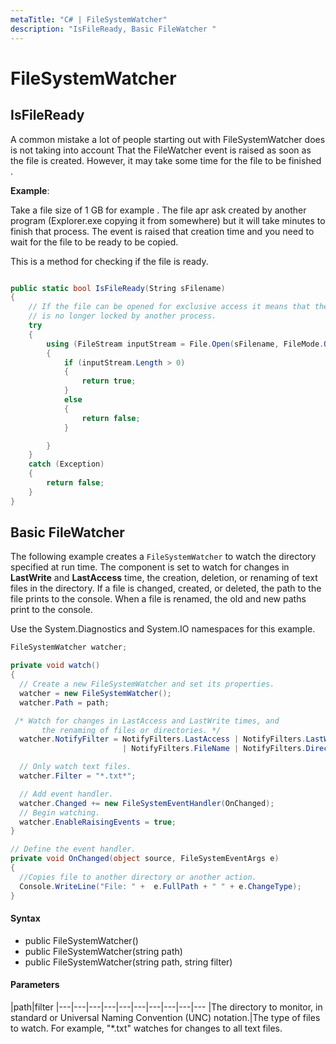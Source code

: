 ```yaml
---
metaTitle: "C# | FileSystemWatcher"
description: "IsFileReady, Basic FileWatcher "
---
```


# FileSystemWatcher



## IsFileReady


A common mistake a lot of people starting out with FileSystemWatcher does is not taking into account That the FileWatcher event is raised as soon as the file is created.
However, it may take some time for the file to be finished .

**Example**:

Take a file size of 1 GB for example . The file apr ask created by another program (Explorer.exe copying it from somewhere) but it will take minutes to finish that process. The event is raised that creation time and you need to wait for the file to be ready to be copied.

This is a method for checking if the file is ready.

```cs

public static bool IsFileReady(String sFilename)
{
    // If the file can be opened for exclusive access it means that the file
    // is no longer locked by another process.
    try
    {
        using (FileStream inputStream = File.Open(sFilename, FileMode.Open, FileAccess.Read, FileShare.None))
        {
            if (inputStream.Length > 0)
            {
                return true;
            }
            else
            {
                return false;
            }

        }
    }
    catch (Exception)
    {
        return false;
    }
}

```



## Basic FileWatcher 


The following example creates a `FileSystemWatcher` to watch the directory specified at run time. The component is set to watch for changes in **LastWrite** and **LastAccess** time, the creation, deletion, or renaming of text files in the directory. If a file is changed, created, or deleted, the path to the file prints to the console. When a file is renamed, the old and new paths print to the console.

Use the System.Diagnostics and System.IO namespaces for this example.

```cs
FileSystemWatcher watcher;

private void watch()
{
  // Create a new FileSystemWatcher and set its properties.
  watcher = new FileSystemWatcher();
  watcher.Path = path;

 /* Watch for changes in LastAccess and LastWrite times, and
       the renaming of files or directories. */
  watcher.NotifyFilter = NotifyFilters.LastAccess | NotifyFilters.LastWrite
                         | NotifyFilters.FileName | NotifyFilters.DirectoryName;

  // Only watch text files.      
  watcher.Filter = "*.txt*";

  // Add event handler.
  watcher.Changed += new FileSystemEventHandler(OnChanged);
  // Begin watching.      
  watcher.EnableRaisingEvents = true;
}

// Define the event handler.
private void OnChanged(object source, FileSystemEventArgs e)
{
  //Copies file to another directory or another action.
  Console.WriteLine("File: " +  e.FullPath + " " + e.ChangeType);
}

```



#### Syntax


- public FileSystemWatcher()
- public FileSystemWatcher(string path)
- public FileSystemWatcher(string path, string filter)



#### Parameters


|path|filter
|---|---|---|---|---|---|---|---|---|---
|The directory to monitor, in standard or Universal Naming Convention (UNC) notation.|The type of files to watch. For example, "*.txt" watches for changes to all text files.

